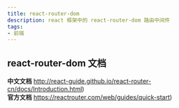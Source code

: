 ```yaml
---
title: react-router-dom
description: react 框架中的 react-router-dom 路由中间件
tags:
- 前端
---
```


## react-router-dom 文档

**中文文档** http://react-guide.github.io/react-router-cn/docs/Introduction.html)<br>
**官方文档** https://reactrouter.com/web/guides/quick-start)